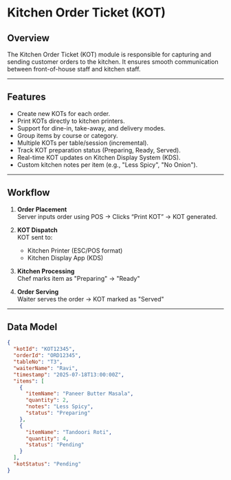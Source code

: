 # Kitchen Order Ticket (KOT)

## Overview
The Kitchen Order Ticket (KOT) module is responsible for capturing and sending customer orders to the kitchen. It ensures smooth communication between front-of-house staff and kitchen staff.

---

## Features

- Create new KOTs for each order.
- Print KOTs directly to kitchen printers.
- Support for dine-in, take-away, and delivery modes.
- Group items by course or category.
- Multiple KOTs per table/session (incremental).
- Track KOT preparation status (Preparing, Ready, Served).
- Real-time KOT updates on Kitchen Display System (KDS).
- Custom kitchen notes per item (e.g., "Less Spicy", "No Onion").

---

## Workflow

1. **Order Placement**  
   Server inputs order using POS → Clicks “Print KOT” → KOT generated.

2. **KOT Dispatch**  
   KOT sent to:
   - Kitchen Printer (ESC/POS format)
   - Kitchen Display App (KDS)

3. **Kitchen Processing**  
   Chef marks item as "Preparing" → "Ready"

4. **Order Serving**  
   Waiter serves the order → KOT marked as "Served"

---

## Data Model

```json
{
  "kotId": "KOT12345",
  "orderId": "ORD12345",
  "tableNo": "T3",
  "waiterName": "Ravi",
  "timestamp": "2025-07-18T13:00:00Z",
  "items": [
    {
      "itemName": "Paneer Butter Masala",
      "quantity": 2,
      "notes": "Less Spicy",
      "status": "Preparing"
    },
    {
      "itemName": "Tandoori Roti",
      "quantity": 4,
      "status": "Pending"
    }
  ],
  "kotStatus": "Pending"
}
